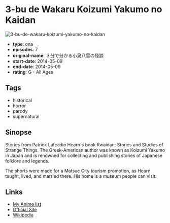 # 3-bu de Wakaru Koizumi Yakumo no Kaidan

![3-bu-de-wakaru-koizumi-yakumo-no-kaidan](https://cdn.myanimelist.net/images/anime/1781/91681.jpg)

-   **type**: ona
-   **episodes**: 7
-   **original-name**: ３分で分かる小泉八雲の怪談
-   **start-date**: 2014-05-09
-   **end-date**: 2014-05-09
-   **rating**: G - All Ages

## Tags

-   historical
-   horror
-   parody
-   supernatural

## Sinopse

Stories from Patrick Lafcadio Hearn's book Kwaidan: Stories and Studies of Strange Things. The Greek-American author was known as Koizumi Yakumo in Japan and is renowned for collecting and publishing stories of Japanese folklore and legends.

The shorts were made for a Matsue City tourism promotion, as Hearn taught, lived, and married there. His home is a museum people can visit.

## Links

-   [My Anime list](https://myanimelist.net/anime/37666/3-bu_de_Wakaru_Koizumi_Yakumo_no_Kaidan)
-   [Official Site](http://鷹の爪.jp/matsue/kaidan/02.html#yakumo)
-   [Wikipedia](https://ja.wikipedia.org/wiki/%E7%A7%98%E5%AF%86%E7%B5%90%E7%A4%BE%E9%B7%B9%E3%81%AE%E7%88%AA)
